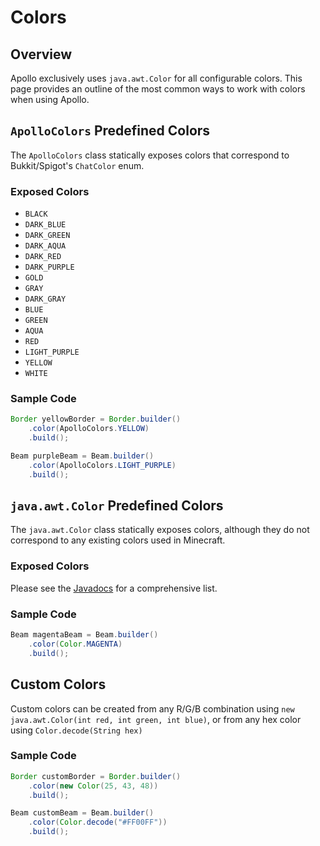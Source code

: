 # Colors

## Overview

Apollo exclusively uses `java.awt.Color` for all configurable colors. This page provides an outline of the most common ways
to work with colors when using Apollo.

## `ApolloColors` Predefined Colors

The `ApolloColors` class statically exposes colors that correspond to Bukkit/Spigot's `ChatColor` enum.

### Exposed Colors
* `BLACK`
* `DARK_BLUE`
* `DARK_GREEN`
* `DARK_AQUA`
* `DARK_RED`
* `DARK_PURPLE`
* `GOLD`
* `GRAY`
* `DARK_GRAY`
* `BLUE`
* `GREEN`
* `AQUA`
* `RED`
* `LIGHT_PURPLE`
* `YELLOW`
* `WHITE`

### Sample Code

```java
Border yellowBorder = Border.builder()
    .color(ApolloColors.YELLOW)
    .build();
```

```java
Beam purpleBeam = Beam.builder()
    .color(ApolloColors.LIGHT_PURPLE)
    .build();
```

## `java.awt.Color` Predefined Colors

The `java.awt.Color` class statically exposes colors, although they do not correspond to any existing colors used in Minecraft.

### Exposed Colors

Please see the [Javadocs](https://docs.oracle.com/javase/8/docs/api/java/awt/Color.html) for a comprehensive list.

### Sample Code

```java
Beam magentaBeam = Beam.builder()
    .color(Color.MAGENTA)
    .build();
```

## Custom Colors

Custom colors can be created from any R/G/B combination using `new java.awt.Color(int red, int green, int blue)`, or from any hex color using `Color.decode(String hex)`

### Sample Code

```java
Border customBorder = Border.builder()
    .color(new Color(25, 43, 48))
    .build();
```

```java
Beam customBeam = Beam.builder()
    .color(Color.decode("#FF00FF"))
    .build();
```
